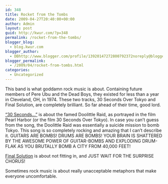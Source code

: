 ```yaml
---
id: 348
title: Rocket from the Tombs
date: 2009-04-27T20:40:00+00:00
author: Admin
layout: post
guid: http://kwur.com/?p=348
permalink: /rocket-from-the-tombs/
blogger_blog:
  - blog.kwur.com
blogger_author:
  - DBhttp://www.blogger.com/profile/13920147272800792372noreply@blogger.com
blogger_permalink:
  - /2009/04/rocket-from-tombs.html
categories:
  - Uncategorized
---
```

<div class="pf-content">
  <p>
    This band is what goddamn rock music is about. Containing future members of Pere Ubu and the Dead Boys, they existed for less than a year in Cleveland, OH, in 1974. These two tracks, 30 Seconds Over Tokyo and Final Solution, are completely brilliant. So far ahead of their time, good lord.
  </p>
  
  <p>
    <a href="http://www.merryswankster.com/mp3/Rocket_From_the_Tombs_30_Seconds_Over_Tokyo.mp3">“30 Seconds…”</a> is about the famed Doolittle Raid, as portrayed in the film Pearl Harbor (or the film 30 Seconds Over Tokyo). In case you can’t guess from the song, the Doolittle Raid was essentially a suicide mission to bomb Tokyo. This song is so completely rocking and amazing that I can’t describe it. GUITARS ARE BOMBS! DRUMS ARE BOMBS! YOUR BRAIN IS SHATTERED BY THE AWESOME POWER OF GUITAR-BOMBS AND EXPLODING DRUM-FLAK AS YOU BRUTALLY BOMB A CITY FROM 40,000 FEET!
  </p>
  
  <p>
    <a href="http://boxstr.com/files/4302106_xlcfu/12%20Final%20Solution.mp3">Final Solution</a> is about not fitting in, and JUST WAIT FOR THE SURPRISE CHORUS!
  </p>
  
  <p>
    Sometimes rock music is about really unacceptable metaphors that make everyone uncomfortable.
  </p>
</div>